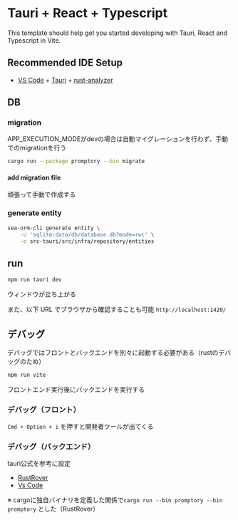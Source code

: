 # Tauri + React + Typescript

This template should help get you started developing with Tauri, React and Typescript in Vite.

## Recommended IDE Setup

- [VS Code](https://code.visualstudio.com/) + [Tauri](https://marketplace.visualstudio.com/items?itemName=tauri-apps.tauri-vscode) + [rust-analyzer](https://marketplace.visualstudio.com/items?itemName=rust-lang.rust-analyzer)

## DB

### migration

APP_EXECUTION_MODEがdevの場合は自動マイグレーションを行わず、手動でのmigrationを行う

```bash
cargo run --package promptory --bin migrate
```


#### add migration file

頑張って手動で作成する

### generate entity

```bash
sea-orm-cli generate entity \
    -u 'sqlite:data/db/database.db?mode=rwc' \
    -o src-tauri/src/infra/repository/entities
```

## run

```bash
npm run tauri dev
```

ウィンドウが立ち上がる

また、以下 URL でブラウザから確認することも可能
`http://localhost:1420/`

## デバッグ

デバッグではフロントとバックエンドを別々に起動する必要がある（rustのデバッグのため）

```bash
npm run vite
```

フロントエンド実行後にバックエンドを実行する

### デバッグ（フロント）

`Cmd + Option + i` を押すと開発者ツールが出てくる

### デバッグ（バックエンド）

tauri公式を参考に設定

- [RustRover](https://tauri.app/v1/guides/debugging/clion)
- [Vs Code](https://tauri.app/v1/guides/debugging/vs-code)

※ cargoに独自バイナリを定義した関係で`cargo run --bin promptory --bin promptory` とした（RustRover）
